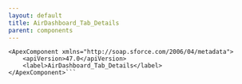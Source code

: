 ```yaml
---
layout: default
title: AirDashboard_Tab_Details
parent: components
---
```


```<?xml version="1.0" encoding="UTF-8"?>
<ApexComponent xmlns="http://soap.sforce.com/2006/04/metadata">
    <apiVersion>47.0</apiVersion>
    <label>AirDashboard_Tab_Details</label>
</ApexComponent>```
